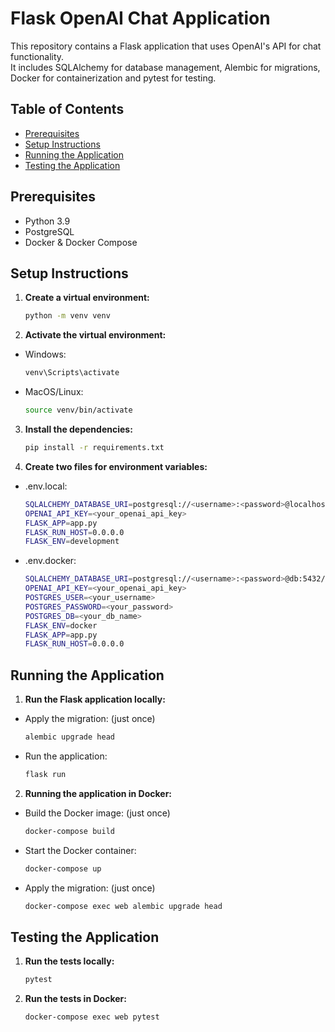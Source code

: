 # Flask OpenAI Chat Application

This repository contains a Flask application that uses OpenAI's API for chat functionality.<br>
It includes SQLAlchemy for database management, Alembic for migrations, Docker for containerization and pytest for testing.

## Table of Contents

- [Prerequisites](#prerequisites)
- [Setup Instructions](#setup-instructions)
- [Running the Application](#running-the-application)
- [Testing the Application](#testing-the-application)

## Prerequisites

- Python 3.9
- PostgreSQL
- Docker & Docker Compose

## Setup Instructions

1. **Create a virtual environment:**
    ```bash
    python -m venv venv
    ```

2. **Activate the virtual environment:**
- Windows:
    ```bash
    venv\Scripts\activate
    ```

- MacOS/Linux:
    ```bash
    source venv/bin/activate
    ```

3. **Install the dependencies:**
    ```bash
    pip install -r requirements.txt
    ```

4. **Create two files for environment variables:**

- .env.local:
    ```bash
    SQLALCHEMY_DATABASE_URI=postgresql://<username>:<password>@localhost/<db_name>
    OPENAI_API_KEY=<your_openai_api_key>
    FLASK_APP=app.py
    FLASK_RUN_HOST=0.0.0.0
    FLASK_ENV=development
    ```

- .env.docker:
    ```bash
    SQLALCHEMY_DATABASE_URI=postgresql://<username>:<password>@db:5432/<db_name>
    OPENAI_API_KEY=<your_openai_api_key>
    POSTGRES_USER=<your_username>
    POSTGRES_PASSWORD=<your_password>
    POSTGRES_DB=<your_db_name>
    FLASK_ENV=docker
    FLASK_APP=app.py
    FLASK_RUN_HOST=0.0.0.0
    ```

## Running the Application

1. **Run the Flask application locally:**

- Apply the migration: (just once)
    ```bash
    alembic upgrade head
    ```

- Run the application:
    ```bash
    flask run
    ```

2. **Running the application in Docker:**

- Build the Docker image: (just once)
    ```bash
    docker-compose build
    ```

- Start the Docker container:
    ```bash
    docker-compose up
    ```

- Apply the migration: (just once)
    ```bash
    docker-compose exec web alembic upgrade head
    ```

## Testing the Application

1. **Run the tests locally:**
    ```bash
    pytest
    ```

2. **Run the tests in Docker:**
    ```bash
    docker-compose exec web pytest
    ```
